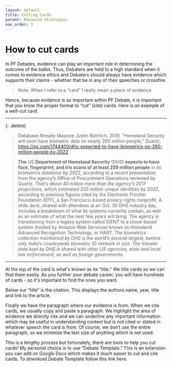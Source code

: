 ```yaml
---
layout: default
title: Cutting Cards
parent: Advanced Strategies
nav_order: 3
---
```

# How to cut cards
In PF Debates, evidence can play an important role in determining the outcome of the ballot. Thus, Debaters are held to a high standard when it comes to evidence ethics and Debaters should always have evidence which supports their claims - whether that be in any of their speeches or crossfire. 

> Note: When I refer to a “card” I really mean a piece of evidence 

Hence, because evidence is so important within PF Debate, it is important that you know the proper format to “cut” (cite) cards. Here is an example of a well-cut card. 

___________________________________________________________________________________

{: .delete}
>Database Already Massive
>Justin Rohrlich, 2019, "Homeland Security will soon have biometric data on nearly 260 million people," Quartz, https://qz.com/1744400/dhs-expected-to-have-biometrics-on-260-million-people-by-2022 

>**The** US **Department of Homeland Security** (DHS) **expects to have face, fingerprint, and iris scans of at least 259 million people** _in its biometrics database by 2022_, according to a recent presentation from the agency’s Office of Procurement Operations reviewed by Quartz. _That’s about 40 million more than the agency’s 2017 projections, which estimated 220 million unique identities by 2022_, according to previous figures cited by the Electronic Frontier Foundation (EFF), a San Francisco-based privacy rights nonprofit.  A slide deck, shared with attendees at an Oct. 30 DHS industry day, includes a breakdown of what its systems currently contain, as well as an estimate of what the next few years will bring. The agency is transitioning from a legacy system called IDENT to a cloud-based system (hosted by Amazon Web Services) known as Homeland Advanced Recognition Technology, or HART. _The biometrics collection maintained by DHS is the world’s second-largest, behind only India’s countrywide biometric ID network in size. The traveler data kept by DHS is shared with other US agencies, state and local law enforcement, as well as foreign governments._ 

___________________________________________________________________________________

At the top of the card is what's known as its “title.” We title cards so we can find them easily. As you further your debate career, you will have hundreds of cards - so it's important to find the ones you want. 

Below our “title” is the citation. This displays the authors name, year, title and link to the article. 

Finally we have the paragraph where our evidence is from. When we cite cards, we usually copy and paste a paragraph. We highlight the area of evidence we directly cite and we can underline any important information which may be useful in understanding context but is not cited or stated in whatever speech the card is from. Of course, we don’t use the entire paragraph, so we minimize the text size of anything which is not used. 

This is a lengthy process but fortunately, there are tools to help you cut cards! My personal choice is to use “Debate Template.” This is an extension you can add on Google Docs which makes it much easier to cut and cite cards. To download Debate Template follow this link here. 


